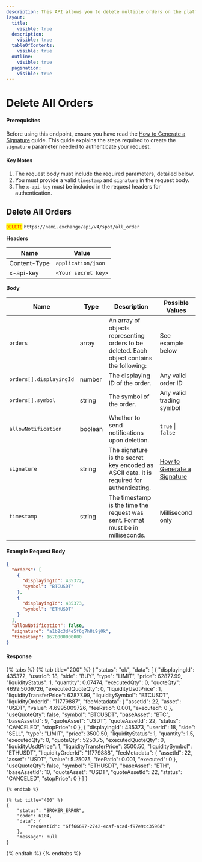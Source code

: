 ```yaml
---
description: This API allows you to delete multiple orders on the platform.
layout:
  title:
    visible: true
  description:
    visible: true
  tableOfContents:
    visible: true
  outline:
    visible: true
  pagination:
    visible: true
---
```


# Delete All Orders

#### Prerequisites

Before using this endpoint, ensure you have read the [How to Generate a Signature](../../authentication.md) guide. This guide explains the steps required to create the `signature` parameter needed to authenticate your request.

#### Key Notes

1. The request body must include the required parameters, detailed below.
2. You must provide a valid `timestamp` and `signature` in the request body.
3. The `x-api-key` must be included in the request headers for authentication.

## Delete All Orders

<mark style="color:red;">`DELETE`</mark> `https://nami.exchange/api/v4/spot/all_order`

**Headers**

| Name         | Value               |
| ------------ | ------------------- |
| Content-Type | `application/json`  |
| x-api-key    | `<Your secret key>` |

**Body**

| Name                | Type      | Description                                                                                 | Possible Values                          |
| -------------------- | --------- | ------------------------------------------------------------------------------------------- | ---------------------------------------- |
| `orders`            | array     | An array of objects representing orders to be deleted. Each object contains the following:  | See example below                        |
| `orders[].displayingId` | number | The displaying ID of the order.                                                             | Any valid order ID                       |
| `orders[].symbol`   | string    | The symbol of the order.                                                                    | Any valid trading symbol                 |
| `allowNotification` | boolean   | Whether to send notifications upon deletion.                                                | `true` \| `false`                        |
| `signature`         | string    | The signature is the secret key encoded as ASCII data. It is required for authenticating.   | [How to Generate a Signature](../../authentication.md) |
| `timestamp`         | string    | The timestamp is the time the request was sent. Format must be in milliseconds.             | Millisecond only                         |

#### Example Request Body
```json
{
  "orders": [
    {
      "displayingId": 435372,
      "symbol": "BTCUSDT"
    },
    {
      "displayingId": 435373,
      "symbol": "ETHUSDT"
    }
  ],
  "allowNotification": false,
  "signature": "a1b2c3d4e5f6g7h8i9j0k",
  "timestamp": 1670000000000
}
```
#### Response

{% tabs %} {% tab title="200" %}
{
  "status": "ok",
  "data": [
    {
      "displayingId": 435372,
      "userId": 18,
      "side": "BUY",
      "type": "LIMIT",
      "price": 62877.99,
      "liquidityStatus": 1,
      "quantity": 0.07474,
      "executedQty": 0,
      "quoteQty": 4699.5009726,
      "executedQuoteQty": 0,
      "liquidityUsdtPrice": 1,
      "liquidityTransferPrice": 62877.99,
      "liquiditySymbol": "BTCUSDT",
      "liquidityOrderId": "11779887",
      "feeMetadata": {
        "assetId": 22,
        "asset": "USDT",
        "value": 4.6995009726,
        "feeRatio": 0.001,
        "executed": 0
      },
      "useQuoteQty": false,
      "symbol": "BTCUSDT",
      "baseAsset": "BTC",
      "baseAssetId": 9,
      "quoteAsset": "USDT",
      "quoteAssetId": 22,
      "status": "CANCELED",
      "stopPrice": 0
    },
    {
      "displayingId": 435373,
      "userId": 18,
      "side": "SELL",
      "type": "LIMIT",
      "price": 3500.50,
      "liquidityStatus": 1,
      "quantity": 1.5,
      "executedQty": 0,
      "quoteQty": 5250.75,
      "executedQuoteQty": 0,
      "liquidityUsdtPrice": 1,
      "liquidityTransferPrice": 3500.50,
      "liquiditySymbol": "ETHUSDT",
      "liquidityOrderId": "11779888",
      "feeMetadata": {
        "assetId": 22,
        "asset": "USDT",
        "value": 5.25075,
        "feeRatio": 0.001,
        "executed": 0
      },
      "useQuoteQty": false,
      "symbol": "ETHUSDT",
      "baseAsset": "ETH",
      "baseAssetId": 10,
      "quoteAsset": "USDT",
      "quoteAssetId": 22,
      "status": "CANCELED",
      "stopPrice": 0
    }
  ]
}
```
{% endtab %}

{% tab title="400" %}
{
    "status": "BROKER_ERROR",
    "code": 6104,
    "data": {
        "requestId": "6ff66697-2742-4caf-acad-f97e9cc3596d"
    },
    "message": null
}
```
{% endtab %} {% endtabs %}
